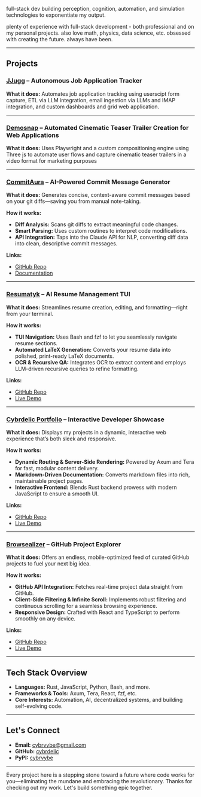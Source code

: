 full-stack dev building perception, cognition, automation, and simulation technologies to exponentiate my output. 

plenty of experience with full-stack development - both professional and on my personal projects. also love math, physics, data science, etc. obsessed with creating the future. always have been.

---

## Projects

### [JJugg](https://github.com/cybrdelic/jjugg) – Autonomous Job Application Tracker

**What it does:**
Automates job application tracking using userscipt form capture, ETL via LLM integration, email ingestion via LLMs and IMAP integration, and custom dashboards and grid web application.

---

### [Demosnap](https://github.com/cybrdelic/demosnap) – Automated Cinematic Teaser Trailer Creation for Web Applications

**What it does:**
Uses Playwright and a custom compositioning engine using Three js to automate user flows and capture cinematic teaser trailers in a video format for marketing purposes

---

### [CommitAura](https://github.com/cybrdelic/commitaura) – AI-Powered Commit Message Generator

**What it does:**
Generates concise, context-aware commit messages based on your git diffs—saving you from manual note-taking.

**How it works:**
- **Diff Analysis:** Scans git diffs to extract meaningful code changes.
- **Smart Parsing:** Uses custom routines to interpret code modifications.
- **API Integration:** Taps into the Claude API for NLP, converting diff data into clean, descriptive commit messages.

**Links:**
- [GitHub Repo](https://github.com/cybrdelic/commitaura)
- [Documentation](https://docs.commitaura.dev)

---

### [Resumatyk](https://github.com/cybrdelic/resumatyk) – AI Resume Management TUI

**What it does:**
Streamlines resume creation, editing, and formatting—right from your terminal.

**How it works:**
- **TUI Navigation:** Uses Bash and fzf to let you seamlessly navigate resume sections.
- **Automated LaTeX Generation:** Converts your resume data into polished, print-ready LaTeX documents.
- **OCR & Recursive QA:** Integrates OCR to extract content and employs LLM-driven recursive queries to refine formatting.

**Links:**
- [GitHub Repo](https://github.com/cybrdelic/resumatyk)
- [Live Demo](https://resumatyk.example.com)

---

### [Cybrdelic Portfolio](https://github.com/cybrdelic/cybrdelic-portfolio) – Interactive Developer Showcase

**What it does:**
Displays my projects in a dynamic, interactive web experience that’s both sleek and responsive.

**How it works:**
- **Dynamic Routing & Server-Side Rendering:** Powered by Axum and Tera for fast, modular content delivery.
- **Markdown-Driven Documentation:** Converts markdown files into rich, maintainable project pages.
- **Interactive Frontend:** Blends Rust backend prowess with modern JavaScript to ensure a smooth UI.

**Links:**
- [GitHub Repo](https://github.com/cybrdelic/cybrdelic-portfolio)
- [Live Demo](https://cybrdelic-portfolio.example.com)

---

### [Browsealizer](https://github.com/cybrdelic/browsealizer) – GitHub Project Explorer

**What it does:**
Offers an endless, mobile-optimized feed of curated GitHub projects to fuel your next big idea.

**How it works:**
- **GitHub API Integration:** Fetches real-time project data straight from GitHub.
- **Client-Side Filtering & Infinite Scroll:** Implements robust filtering and continuous scrolling for a seamless browsing experience.
- **Responsive Design:** Crafted with React and TypeScript to perform smoothly on any device.

**Links:**
- [GitHub Repo](https://github.com/cybrdelic/browsealizer)
- [Live Demo](https://browsealizer.example.com)

---

## Tech Stack Overview

- **Languages:** Rust, JavaScript, Python, Bash, and more.
- **Frameworks & Tools:** Axum, Tera, React, fzf, etc.
- **Core Interests:** Automation, AI, decentralized systems, and building self-evolving code.

---

## Let's Connect

- **Email:** [cybrvybe@gmail.com](mailto:cybrvybe@gmail.com)
- **GitHub:** [cybrdelic](https://github.com/cybrdelic)
- **PyPI:** [cybrvybe](https://pypi.org/user/cybrvybe/)

---

Every project here is a stepping stone toward a future where code works for you—eliminating the mundane and embracing the revolutionary. Thanks for checking out my work. Let's build something epic together.
